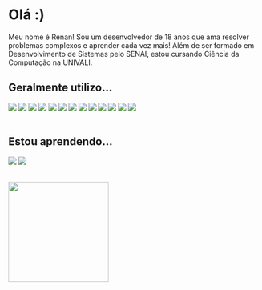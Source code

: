<h1>Olá :)</h1>
<p>Meu nome é Renan! Sou um desenvolvedor de 18 anos que ama resolver problemas complexos e aprender cada vez mais! Além de ser formado em Desenvolvimento de Sistemas pelo SENAI, estou cursando Ciência da Computação na UNIVALI. </p>
<h2><b>Geralmente utilizo...</b></h2>
  <div>
    <img src="https://img.shields.io/badge/java-%23ED8B00.svg?style=for-the-badge&logo=openjdk&logoColor=white" />
    <img src="https://img.shields.io/badge/Spring-6DB33F?style=for-the-badge&logo=spring&logoColor=white" />
    <img src="https://img.shields.io/badge/JavaScript-F7DF1E?style=for-the-badge&logo=javascript&logoColor=black" />
    <img src="https://img.shields.io/badge/TypeScript-007ACC?style=for-the-badge&logo=typescript&logoColor=white" />
    <img src="https://img.shields.io/badge/React-20232A?style=for-the-badge&logo=react&logoColor=61DAFB" />
    <img src="https://img.shields.io/badge/HTML-E34F26?style=for-the-badge&logo=html5&logoColor=white" />
    <img src="https://img.shields.io/badge/CSS-1572B6?style=for-the-badge&logo=css3&logoColor=white" />
    <img src="https://img.shields.io/badge/Python-3776AB?style=for-the-badge&logo=python&logoColor=white" />
    <img src="https://img.shields.io/badge/Figma-F24E1E?style=for-the-badge&logo=figma&logoColor=white" />
    <img src="https://img.shields.io/badge/MySQL-00000F?style=for-the-badge&logo=mysql&logoColor=white" />
    <img src="https://img.shields.io/badge/PostgreSQL-316192?style=for-the-badge&logo=postgresql&logoColor=white" />
    <img src="https://img.shields.io/badge/MySQL-000?style=for-the-badge&logo=firebase&logoColor=ffca28" />
    <img src="https://img.shields.io/badge/GIT-E44C30?style=for-the-badge&logo=git&logoColor=white" />
  </div>

  <br>
  
  <h2><b>Estou aprendendo...</b></h2>
  <div>
    <img src="https://img.shields.io/badge/.NET-5C2D91?style=for-the-badge&logo=.net&logoColor=white" />
    <img src="https://img.shields.io/badge/Angular-DD0031?style=for-the-badge&logo=angular&logoColor=white" />
  </div>
  <br>

<p>
  <img height=200px src="https://github-readme-stats.vercel.app/api/top-langs/?username=eurenaneu&layout=compact&border_radius=5&theme=midnight-purple">
</p>
